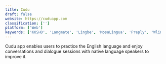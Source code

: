 ```yaml
---
title: Cudu
draft: false 
website: https://cuduapp.com
classification: ['']
platform: ['Web']
keywords: ['KOSHO', 'Langmate', 'Lingbe', 'MosaLingua', 'Preply', 'Wlingua']
---
```

Cudu app enables users to practice the English language and enjoy conversations and dialogue sessions with native language speakers to improve it.